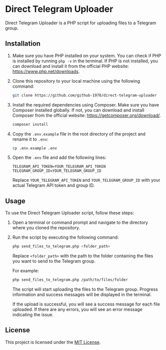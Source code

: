 # Direct Telegram Uploader

Direct Telegram Uploader is a PHP script for uploading files to a Telegram group.

## Installation

1. Make sure you have PHP installed on your system. You can check if PHP is installed by running `php -v` in the terminal. If PHP is not installed, you can download and install it from the official PHP website: https://www.php.net/downloads.

2. Clone this repository to your local machine using the following command:

   ```bash
   git clone https://github.com/github-1970/direct-telegram-uploader
   ```

3. Install the required dependencies using Composer. Make sure you have Composer installed globally. If not, you can download and install Composer from the official website: https://getcomposer.org/download/.

   ```bash
   composer install
   ```

4. Copy the `.env.example` file in the root directory of the project and rename it to `.env`:
   ```bash
   cp .env.example .env
   ```

5. Open the `.env` file and add the following lines:

   ```plaintext
   TELEGRAM_API_TOKEN=YOUR_TELEGRAM_API_TOKEN
   TELEGRAM_GROUP_ID=YOUR_TELEGRAM_GROUP_ID
   ```

   Replace `YOUR_TELEGRAM_API_TOKEN` and `YOUR_TELEGRAM_GROUP_ID` with your actual Telegram API token and group ID.

## Usage

To use the Direct Telegram Uploader script, follow these steps:

1. Open a terminal or command prompt and navigate to the directory where you cloned the repository.

2. Run the script by executing the following command:

   ```bash
   php send_files_to_telegram.php <folder_path>
   ```

   Replace `<folder_path>` with the path to the folder containing the files you want to send to the Telegram group.

   For example:

   ```bash
   php send_files_to_telegram.php /path/to/files/folder
   ```

   The script will start uploading the files to the Telegram group. Progress information and success messages will be displayed in the terminal.

   If the upload is successful, you will see a success message for each file uploaded. If there are any errors, you will see an error message indicating the issue.

## License

This project is licensed under the [MIT License](LICENSE).
